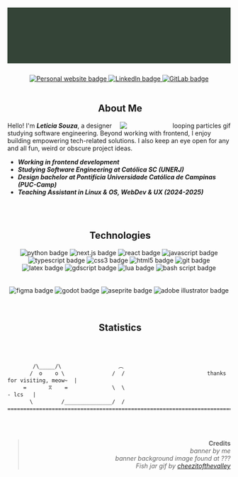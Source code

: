 # <img src="./bannerTest.png" alt="Welcome to lmlh's github">

<div align="center">
  <a href="#" target="_blank">
    <img src="https://img.shields.io/badge/personal_website-%23000000.svg?style=for-the-badge" alt="Personal website badge">
  </a>
  <a href="http://www.linkedin.com/in/leticia--cs/" target="_blank">
    <img src="https://img.shields.io/badge/linkedin-%23000000.svg?style=for-the-badge&logo=linkedin&logoColor=white" alt="LinkedIn badge">
  </a>
  <a href="#" target="_blank">
    <img src="https://img.shields.io/badge/gitlab-%23000000.svg?style=for-the-badge&logo=gitlab&logoColor=white" alt="GitLab badge">
  </a>
</div>

<br>

<h2 align="center">
  <img src=" " alt=""/>
  About Me
</h2>

<div width="250" height="250" align="right">
  <img width="250" align="right" src="https://64.media.tumblr.com/7921443b96b8d14ef0c647140a36b564/494d3111feddd2ec-6a/s1280x1920/46a8df1c449bac911bc3d85cd2801c053685f382.gifv" alt="looping particles gif"/>
</div>

<p>Hello! I'm <b><i>Leticia Souza</i></b>, a designer studying software engineering. Beyond working with frontend, I enjoy building empowering tech-related solutions. I also keep an eye open for any and all fun, weird or obscure project ideas.</p>

- <b><em>Working in frontend development</em></b>
- <b><em>Studying Software Engineering at Católica SC (UNERJ)</em></b>
- <b><em>Design bachelor at Pontifícia Universidade Católica de Campinas (PUC-Camp)</em></b>
- <b><em> Teaching Assistant in Linux & OS, WebDev & UX (2024-2025)</em></b>

<br/>
<br/>

<h2 align="center">
  <img src="　" alt=""/>
  Technologies
</h2>

<div align="center">
  <img src="https://img.shields.io/badge/python-%23000000.svg?style=for-the-badge&logo=python&logoColor=white" alt="python badge">
  <img src="https://img.shields.io/badge/next-%23000000.svg?style=for-the-badge&logo=next.js&logoColor=white" alt="next.js badge">
  <img src="https://img.shields.io/badge/react-%23000000.svg?style=for-the-badge&logo=react&logoColor=white" alt="react badge">
  <img src="https://img.shields.io/badge/javascript-%23000000.svg?style=for-the-badge&logo=javascript&logoColor=white" alt="javascript badge">
  <img src="https://img.shields.io/badge/typescript-%23000000.svg?style=for-the-badge&logo=typescript&logoColor=white" alt="typescript badge">
  <img src="https://img.shields.io/badge/css3-%23000000.svg?style=for-the-badge&logo=css&logoColor=white" alt="css3 badge">
  <img src="https://img.shields.io/badge/html5-%23000000.svg?style=for-the-badge&logo=html5&logoColor=white" alt="html5 badge">
  <img src="https://img.shields.io/badge/git-%23000000.svg?style=for-the-badge&logo=git&logoColor=white" alt="git badge">
  <img src="https://img.shields.io/badge/latex-%23000000.svg?style=for-the-badge&logo=latex&logoColor=white" alt="latex badge">
  <img src="https://img.shields.io/badge/gdscript-%23000000.svg?style=for-the-badge&logo=godotengine&logoColor=white" alt="gdscript badge">
  <img src="https://img.shields.io/badge/lua-%23000000.svg?style=for-the-badge&logo=lua&logoColor=white" alt="lua badge">
  <img src="https://img.shields.io/badge/bash_script-%23000000.svg?style=for-the-badge&logo=gnu-bash&logoColor=white" alt="bash script badge">
</div>

<br/>
<br/>

<div align="center">
  <img src="https://img.shields.io/badge/figma-%23000000.svg?style=for-the-badge&logo=figma&logoColor=white" alt="figma badge">
  <img src="https://img.shields.io/badge/godot-%23000000.svg?style=for-the-badge&logo=godotengine&logoColor=white" alt="godot badge">
  <img src="https://img.shields.io/badge/aseprite-%23000000.svg?style=for-the-badge&logo=aseprite&logoColor=white" alt="aseprite badge">
  <img src="https://img.shields.io/badge/adobe_illustrator-%23000000.svg?style=for-the-badge&logo=adobe%20illustrator&logoColor=white" alt="adobe illustrator badge">
</div>

<br/>
<br/>

<h2 align="center">
  <img src=" " alt=""/>
  Statistics
</h2>

<br/>
<br/>

```                    
        /\_____/\                  ︵                            
       /  o    o \               /  /                          thanks for visiting, meow~  |
     =       ⩞    =              \  \                                              - lcs   |
       \         /_______________/  /                     
==========================================================================================================
```

<br/>
<br/>

<div align="right">

> **Credits** <br/>
> *banner by me* <br/>
> *banner background image found at ???* <br/>
> *Fish jar gif by <a href="https://www.tumblr.com/cheezitofthevalley/748665613210222593/more-oceanfish-graphics?source=share">cheezitofthevalley</a>* <br/>

</div>

<!---
leticia-cs/leticia-cs is a ✨ special ✨ repository because its `README.md` (this file) appears on your GitHub profile.
You can click the Preview link to take a look at your changes.
--->
